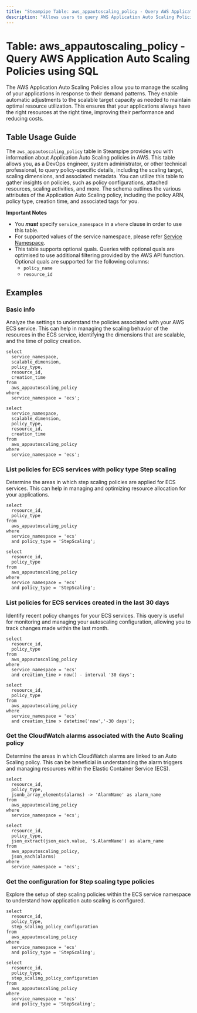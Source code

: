 ```yaml
---
title: "Steampipe Table: aws_appautoscaling_policy - Query AWS Application Auto Scaling Policies using SQL"
description: "Allows users to query AWS Application Auto Scaling Policies to obtain information about their configuration, attached resources, and other metadata."
---
```


# Table: aws_appautoscaling_policy - Query AWS Application Auto Scaling Policies using SQL

The AWS Application Auto Scaling Policies allow you to manage the scaling of your applications in response to their demand patterns. They enable automatic adjustments to the scalable target capacity as needed to maintain optimal resource utilization. This ensures that your applications always have the right resources at the right time, improving their performance and reducing costs.

## Table Usage Guide

The `aws_appautoscaling_policy` table in Steampipe provides you with information about Application Auto Scaling policies in AWS. This table allows you, as a DevOps engineer, system administrator, or other technical professional, to query policy-specific details, including the scaling target, scaling dimensions, and associated metadata. You can utilize this table to gather insights on policies, such as policy configurations, attached resources, scaling activities, and more. The schema outlines the various attributes of the Application Auto Scaling policy, including the policy ARN, policy type, creation time, and associated tags for you.

**Important Notes**
- You **_must_** specify `service_namespace` in a `where` clause in order to use this table.
- For supported values of the service namespace, please refer [Service Namespace](https://docs.aws.amazon.com/autoscaling/application/APIReference/API_ScalingPolicy.html#autoscaling-Type-ScalingPolicy-ServiceNamespace).
- This table supports optional quals. Queries with optional quals are optimised to use additional filtering provided by the AWS API function. Optional quals are supported for the following columns:
  - `policy_name`
  - `resource_id`

## Examples

### Basic info
Analyze the settings to understand the policies associated with your AWS ECS service. This can help in managing the scaling behavior of the resources in the ECS service, identifying the dimensions that are scalable, and the time of policy creation.

```sql+postgres
select
  service_namespace,
  scalable_dimension,
  policy_type,
  resource_id,
  creation_time
from
  aws_appautoscaling_policy
where
  service_namespace = 'ecs';
```

```sql+sqlite
select
  service_namespace,
  scalable_dimension,
  policy_type,
  resource_id,
  creation_time
from
  aws_appautoscaling_policy
where
  service_namespace = 'ecs';
```

### List policies for ECS services with policy type Step scaling
Determine the areas in which step scaling policies are applied for ECS services. This can help in managing and optimizing resource allocation for your applications.

```sql+postgres
select
  resource_id,
  policy_type
from
  aws_appautoscaling_policy
where
  service_namespace = 'ecs'
  and policy_type = 'StepScaling';
```

```sql+sqlite
select
  resource_id,
  policy_type
from
  aws_appautoscaling_policy
where
  service_namespace = 'ecs'
  and policy_type = 'StepScaling';
```

### List policies for ECS services created in the last 30 days
Identify recent policy changes for your ECS services. This query is useful for monitoring and managing your autoscaling configuration, allowing you to track changes made within the last month.

```sql+postgres
select
  resource_id,
  policy_type
from
  aws_appautoscaling_policy
where
  service_namespace = 'ecs'
  and creation_time > now() - interval '30 days';
```

```sql+sqlite
select
  resource_id,
  policy_type
from
  aws_appautoscaling_policy
where
  service_namespace = 'ecs'
  and creation_time > datetime('now','-30 days');
```

### Get the CloudWatch alarms associated with the Auto Scaling policy
Determine the areas in which CloudWatch alarms are linked to an Auto Scaling policy. This can be beneficial in understanding the alarm triggers and managing resources within the Elastic Container Service (ECS).

```sql+postgres
select
  resource_id,
  policy_type,
  jsonb_array_elements(alarms) -> 'AlarmName' as alarm_name
from
  aws_appautoscaling_policy
where
  service_namespace = 'ecs';
```

```sql+sqlite
select
  resource_id,
  policy_type,
  json_extract(json_each.value, '$.AlarmName') as alarm_name
from
  aws_appautoscaling_policy,
  json_each(alarms)
where
  service_namespace = 'ecs';
```

### Get the configuration for Step scaling type policies
Explore the setup of step scaling policies within the ECS service namespace to understand how application auto scaling is configured.

```sql+postgres
select
  resource_id,
  policy_type,
  step_scaling_policy_configuration
from
  aws_appautoscaling_policy
where
  service_namespace = 'ecs'
  and policy_type = 'StepScaling';
```

```sql+sqlite
select
  resource_id,
  policy_type,
  step_scaling_policy_configuration
from
  aws_appautoscaling_policy
where
  service_namespace = 'ecs'
  and policy_type = 'StepScaling';
```
